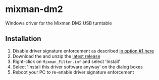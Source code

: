 # mixman-dm2
Windows driver for the Mixman DM2 USB turntable
## Installation
1. Disable driver signature enforcement as described [in option #1 here](https://www.maketecheasier.com/install-unsigned-drivers-windows10/)
2. Download the and unzip the [latest release](https://github.com/arseneyr/mixman-dm2/releases/latest)
3. Right-click on `Mixman_Filter.inf` and select 'Install'
4. Select 'Install this driver software anyway' on the dialog boxes
5. Reboot your PC to re-enable driver signature enforcement
